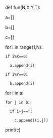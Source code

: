 def fun(N,X,Y,T):

  a=[]
  
  b=[]
  
  c=[]
  
  for i in range(1,N):
  
    if i%X==0:
    
      a.append(i)
      
    if i%Y==0:
    
      b.append(i)
      
  for i in a:
  
    for j in b:
    
      if i+j==T:
      
        c.append((i,j))
        
  print(c)

